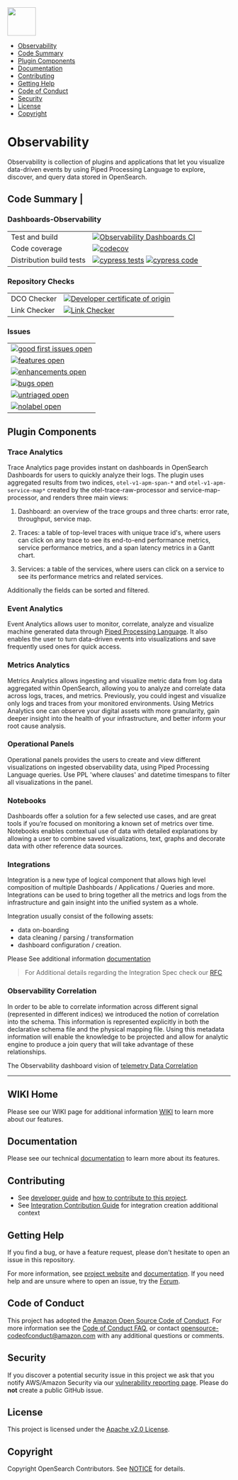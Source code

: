 <img src="https://opensearch.org/assets/img/opensearch-logo-themed.svg" height="64px">

- [Observability](#observability)
- [Code Summary](#code-summary)
- [Plugin Components](#plugin-components)
- [Documentation](#documentation)
- [Contributing](#contributing)
- [Getting Help](#getting-help)
- [Code of Conduct](#code-of-conduct)
- [Security](#security)
- [License](#license)
- [Copyright](#copyright)

# Observability

Observability is collection of plugins and applications that let you visualize data-driven events by using Piped Processing Language to explore, discover, and query data stored in OpenSearch.

## Code Summary                                                                                      |

### Dashboards-Observability

|                          |                                                                                                                    |
| ------------------------ | ------------------------------------------------------------------------------------------------------------------ |
| Test and build           | [![Observability Dashboards CI][dashboard-build-badge]][dashboard-build-link]                                      |
| Code coverage            | [![codecov][dashboard-codecov-badge]][codecov-link]                                                                |
| Distribution build tests | [![cypress tests][cypress-test-badge]][cypress-test-link] [![cypress code][cypress-code-badge]][cypress-code-link] |

### Repository Checks

|              |                                                                 |
| ------------ | --------------------------------------------------------------- |
| DCO Checker  | [![Developer certificate of origin][dco-badge]][dco-badge-link] |
| Link Checker | [![Link Checker][link-check-badge]][link-check-link]            |

### Issues

|                                                                |
| -------------------------------------------------------------- |
| [![good first issues open][good-first-badge]][good-first-link] |
| [![features open][feature-badge]][feature-link]                |
| [![enhancements open][enhancement-badge]][enhancement-link]    |
| [![bugs open][bug-badge]][bug-link]                            |
| [![untriaged open][untriaged-badge]][untriaged-link]           |
| [![nolabel open][nolabel-badge]][nolabel-link]                 |

[dco-badge]: https://github.com/opensearch-project/dashboards-observability/actions/workflows/dco.yml/badge.svg
[dco-badge-link]: https://github.com/opensearch-project/dashboards-observability/actions/workflows/dco.yml
[link-check-badge]: https://github.com/opensearch-project/dashboards-observability/actions/workflows/link-checker.yml/badge.svg
[link-check-link]: https://github.com/opensearch-project/dashboards-observability/actions/workflows/link-checker.yml
[dashboard-build-badge]: https://github.com/opensearch-project/dashboards-observability/actions/workflows/dashboards-observability-test-and-build-workflow.yml/badge.svg
[dashboard-build-link]: https://github.com/opensearch-project/dashboards-observability/actions/workflows/dashboards-observability-test-and-build-workflow.yml
[dashboard-codecov-badge]: https://codecov.io/gh/opensearch-project/dashboards-observability/branch/main/graphs/badge.svg?flag=dashboards-observability
[codecov-link]: https://codecov.io/gh/opensearch-project/dashboards-observability
[cypress-test-badge]: https://img.shields.io/badge/Cypress%20tests-in%20progress-yellow
[cypress-test-link]: https://github.com/opensearch-project/opensearch-build/issues/1124
[cypress-code-badge]: https://img.shields.io/badge/Cypress%20code-blue
[cypress-code-link]: https://github.com/opensearch-project/dashboards-observability/blob/main/dashboards-observability/.cypress/CYPRESS_TESTS.md
[opensearch-it-badge]: https://img.shields.io/badge/OpenSearch%20Plugin%20IT%20tests-in%20progress-yellow
[opensearch-it-link]: https://github.com/opensearch-project/opensearch-build/issues/1124
[opensearch-it-code-badge]: https://img.shields.io/badge/OpenSearch%20IT%20code-blue
[bwc-tests-badge]: https://img.shields.io/badge/BWC%20tests-in%20progress-yellow
[bwc-tests-link]: https://github.com/opensearch-project/dashboards-observability/issues/276
[good-first-badge]: https://img.shields.io/github/issues/opensearch-project/dashboards-observability/good%20first%20issue.svg
[good-first-link]: https://github.com/opensearch-project/dashboards-observability/issues?q=is%3Aopen+is%3Aissue+label%3A%22good+first+issue%22+
[feature-badge]: https://img.shields.io/github/issues/opensearch-project/dashboards-observability/feature.svg
[feature-link]: https://github.com/opensearch-project/dashboards-observability/issues?q=is%3Aopen+is%3Aissue+label%3Afeature
[bug-badge]: https://img.shields.io/github/issues/opensearch-project/dashboards-observability/bug.svg
[bug-link]: https://github.com/opensearch-project/dashboards-observability/issues?q=is%3Aopen+is%3Aissue+label%3Abug+
[enhancement-badge]: https://img.shields.io/github/issues/opensearch-project/dashboards-observability/enhancement.svg
[enhancement-link]: https://github.com/opensearch-project/dashboards-observability/issues?q=is%3Aopen+is%3Aissue+label%3Aenhancement+
[untriaged-badge]: https://img.shields.io/github/issues/opensearch-project/dashboards-observability/untriaged.svg
[untriaged-link]: https://github.com/opensearch-project/dashboards-observability/issues?q=is%3Aopen+is%3Aissue+label%3Auntriaged+
[nolabel-badge]: https://img.shields.io/github/issues-search/opensearch-project/dashboards-observability?color=yellow&label=no%20label%20issues&query=is%3Aopen%20is%3Aissue%20no%3Alabel
[nolabel-link]: https://github.com/opensearch-project/dashboards-observability/issues?q=is%3Aopen+is%3Aissue+no%3Alabel+

## Plugin Components

### Trace Analytics

Trace Analytics page provides instant on dashboards in OpenSearch Dashboards for users to quickly analyze their logs. The plugin uses aggregated results from two indices, `otel-v1-apm-span-*` and `otel-v1-apm-service-map*` created by the otel-trace-raw-processor and service-map-processor, and renders three main views:

1. Dashboard: an overview of the trace groups and three charts: error rate, throughput, service map.

1. Traces: a table of top-level traces with unique trace id's, where users can click on any trace to see its end-to-end performance metrics, service performance metrics, and a span latency metrics in a Gantt chart.

1. Services: a table of the services, where users can click on a service to see its performance metrics and related services.

Additionally the fields can be sorted and filtered.

### Event Analytics

Event Analytics allows user to monitor, correlate, analyze and visualize machine generated data through [Piped Processing Language](https://opensearch.org/docs/latest/observability-plugins/ppl/index/). It also enables the user to turn data-driven events into visualizations and save frequently used ones for quick access.

### Metrics Analytics

Metrics Analytics allows ingesting and visualize metric data from log data aggregated within OpenSearch, allowing you to analyze and correlate data across logs, traces, and metrics.
Previously, you could ingest and visualize only logs and traces from your monitored environments. Using Metrics Analytics one can observe your digital assets with more granularity, gain deeper insight into the health of your infrastructure, and better inform your root cause analysis.

### Operational Panels

Operational panels provides the users to create and view different visualizations on ingested observability data, using Piped Processing Language queries. Use PPL 'where clauses' and datetime timespans to filter all visualizations in the panel.

### Notebooks

Dashboards offer a solution for a few selected use cases, and are great tools if you’re focused on monitoring a known set of metrics over time. Notebooks enables contextual use of data with detailed explanations by allowing a user to combine saved visualizations, text, graphs and decorate data with other reference data sources.

### Integrations
Integration is a new type of logical component that allows high level composition of multiple Dashboards / Applications / Queries and more. Integrations can be used to bring together all the metrics and logs from the infrastructure and gain insight into the unified system as a whole.

Integration usually consist of the following assets: 
 - data on-boarding
 - data cleaning / parsing / transformation
 - dashboard configuration / creation.

Please See additional information [documentation](https://opensearch.org/docs/latest/integrations/index)

> For Additional details regarding the Integration Spec check our [RFC](https://github.com/opensearch-project/OpenSearch-Dashboards/issues/3412#schema-support-for-observability)

### Observability Correlation 
In order to be able to correlate information across different signal (represented in different indices) we introduced the notion of correlation into the schema. This information is represented explicitly in both the declarative schema file and the physical mapping file.
Using this metadata information will enable the knowledge to be projected and allow for analytic engine to produce a join query that will take advantage of these relationships.

The Observability dashboard vision of [telemetry Data Correlation](https://github.com/opensearch-project/dashboards-observability/wiki/Observability-Future-Vision) 

---
## WIKI Home
Please see our WIKI page for additional information [WIKI](https://opensearch.org/docs/latest/observability/index/) to learn more about our features.

## Documentation
Please see our technical [documentation](https://opensearch.org/docs/latest/observability/index/) to learn more about its features.

## Contributing
- See [developer guide](DEVELOPER_GUIDE.md) and [how to contribute to this project](CONTRIBUTING.md).
- See [Integration Contribution Guide](https://github.com/opensearch-project/dashboards-observability/wiki/Integration-Creation-Guide) for integration creation additional context

## Getting Help

If you find a bug, or have a feature request, please don't hesitate to open an issue in this repository.

For more information, see [project website](https://opensearch.org/) and [documentation](https://opensearch.org/docs). If you need help and are unsure where to open an issue, try the [Forum](https://forum.opensearch.org/c/plugins/observability/49).

## Code of Conduct

This project has adopted the [Amazon Open Source Code of Conduct](CODE_OF_CONDUCT.md). For more information see the [Code of Conduct FAQ](https://aws.github.io/code-of-conduct-faq), or contact [opensource-codeofconduct@amazon.com](mailto:opensource-codeofconduct@amazon.com) with any additional questions or comments.

## Security

If you discover a potential security issue in this project we ask that you notify AWS/Amazon Security via our [vulnerability reporting page](http://aws.amazon.com/security/vulnerability-reporting/). Please do **not** create a public GitHub issue.

## License

This project is licensed under the [Apache v2.0 License](LICENSE).

## Copyright

Copyright OpenSearch Contributors. See [NOTICE](NOTICE) for details.